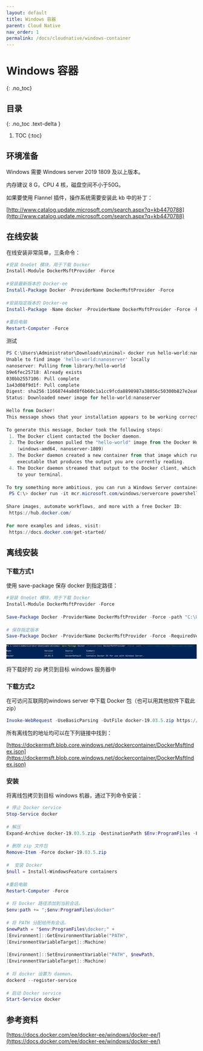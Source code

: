 ```yaml
---
layout: default
title: Windows 容器
parent: Cloud Native
nav_order: 1
permalink: /docs/cloudnative/windows-container
---
```


# Windows 容器

{: .no_toc}

## 目录

{: .no_toc .text-delta }


1. TOC
{:toc}


## 环境准备

Windows 需要 Windows server 2019 1809 及以上版本。

内存建议 8 G，CPU 4 核，磁盘空间不小于50G。

如果要使用 Flannel 插件，操作系统需要安装此 kb 中的补丁：

[http://www.catalog.update.microsoft.com/search.aspx?q=kb4470788](http://www.catalog.update.microsoft.com/search.aspx?q=kb4470788)



## 在线安装

在线安装非常简单，三条命令：



```powershell
#安装 OneGet 模块，用于下载 Docker 
Install-Module DockerMsftProvider -Force

#安装最新版本的 Docker-ee
Install-Package Docker -ProviderName DockerMsftProvider -Force

#安装指定版本的 Docker-ee
Install-Package -Name docker -ProviderName DockerMsftProvider -Force -RequiredVersion 18.09.11

#重启电脑
Restart-Computer -Force
```



测试

```powershell
PS C:\Users\Administrator\Downloads\minimal> docker run hello-world:nanoserver
Unable to find image 'hello-world:nanoserver' locally
nanoserver: Pulling from library/hello-world
b9e6fec25718: Already exists
030bb2557106: Pull complete
1a43d08f9d1f: Pull complete
Digest: sha256:11668744a8d8f6b60c1a1cc9fcda8898987a38056c50300b827e2ea6946fdb02
Status: Downloaded newer image for hello-world:nanoserver

Hello from Docker!
This message shows that your installation appears to be working correctly.

To generate this message, Docker took the following steps:
 1. The Docker client contacted the Docker daemon.
 2. The Docker daemon pulled the "hello-world" image from the Docker Hub.
    (windows-amd64, nanoserver-1809)
 3. The Docker daemon created a new container from that image which runs the
    executable that produces the output you are currently reading.
 4. The Docker daemon streamed that output to the Docker client, which sent it
    to your terminal.

To try something more ambitious, you can run a Windows Server container with:
 PS C:\> docker run -it mcr.microsoft.com/windows/servercore powershell

Share images, automate workflows, and more with a free Docker ID:
 https://hub.docker.com/

For more examples and ideas, visit:
 https://docs.docker.com/get-started/
```



## 离线安装 

### 下载方式1

使用 save-package 保存 docker 到指定路径：

```powershell
#安装 OneGet 模块，用于下载 Docker 
Install-Module DockerMsftProvider -Force

Save-Package Docker -ProviderName DockerMsftProvider -Force -path "C:\Users\Administrator\Downloads\"

# 保存指定版本
Save-Package Docker -ProviderName DockerMsftProvider -Force -RequiredVersion 18.09.11 -path "C:\Users\Administrator\Downloads\"
```



![image-20200515101611212](../../pics/image-20200515101611212.png)



将下载好的 zip 拷贝到目标 windows 服务器中



### 下载方式2

在可访问互联网的windows server 中下载 Docker 包（也可以用其他软件下载此 zip）

```powershell
Invoke-WebRequest -UseBasicParsing -OutFile docker-19.03.5.zip https://download.docker.com/components/engine/windows-server/19.03/docker-19.03.5.zip
```



所有离线包的地址均可以在下列链接中找到：

[https://dockermsft.blob.core.windows.net/dockercontainer/DockerMsftIndex.json](https://dockermsft.blob.core.windows.net/dockercontainer/DockerMsftIndex.json)

### 安装

将离线包拷贝到目标 windows 机器，通过下列命令安装：

```powershell
# 停止 Docker service
Stop-Service docker

# 解压
Expand-Archive docker-19.03.5.zip -DestinationPath $Env:ProgramFiles -Force

# 删除 zip 文件包
Remove-Item -Force docker-19.03.5.zip

#  安装 Docker
$null = Install-WindowsFeature containers

#重启电脑
Restart-Computer -Force

# 将 Docker 路径添加到当前会话。
$env:path += ";$env:ProgramFiles\docker"

# 将 PATH 分配给所有会话。
$newPath = "$env:ProgramFiles\docker;" +
[Environment]::GetEnvironmentVariable("PATH",
[EnvironmentVariableTarget]::Machine)

[Environment]::SetEnvironmentVariable("PATH", $newPath,
[EnvironmentVariableTarget]::Machine)

# 将 docker 设置为 daemon。
dockerd --register-service

# 启动 Docker service
Start-Service docker
```

## 参考资料

[https://docs.docker.com/ee/docker-ee/windows/docker-ee/](https://docs.docker.com/ee/docker-ee/windows/docker-ee/)

